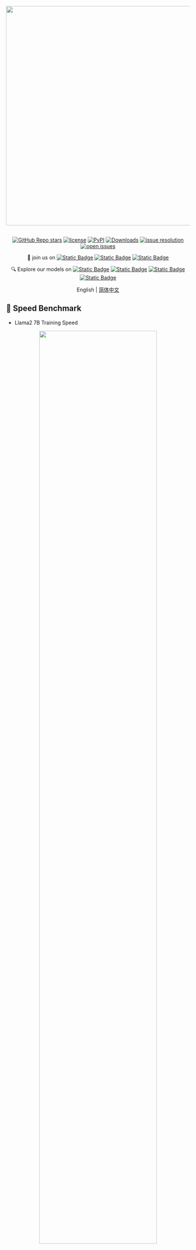 <div align="center">
  <img src="https://github.com/InternLM/lmdeploy/assets/36994684/0cf8d00f-e86b-40ba-9b54-dc8f1bc6c8d8" width="600"/>
  <br /><br />

[![GitHub Repo stars](https://img.shields.io/github/stars/InternLM/xtuner?style=social)](https://github.com/InternLM/xtuner/stargazers)
[![license](https://img.shields.io/github/license/InternLM/xtuner.svg)](https://github.com/InternLM/xtuner/blob/main/LICENSE)
[![PyPI](https://img.shields.io/pypi/v/xtuner)](https://pypi.org/project/xtuner/)
[![Downloads](https://static.pepy.tech/badge/xtuner)](https://pypi.org/project/xtuner/)
[![issue resolution](https://img.shields.io/github/issues-closed-raw/InternLM/xtuner)](https://github.com/InternLM/xtuner/issues)
[![open issues](https://img.shields.io/github/issues-raw/InternLM/xtuner)](https://github.com/InternLM/xtuner/issues)

👋 join us on [![Static Badge](https://img.shields.io/badge/-grey?style=social&logo=wechat&label=WeChat)](https://cdn.vansin.top/internlm/xtuner.jpg)
[![Static Badge](https://img.shields.io/badge/-grey?style=social&logo=twitter&label=Twitter)](https://twitter.com/intern_lm)
[![Static Badge](https://img.shields.io/badge/-grey?style=social&logo=discord&label=Discord)](https://discord.gg/xa29JuW87d)

🔍 Explore our models on
[![Static Badge](https://img.shields.io/badge/-gery?style=social&label=🤗%20Huggingface)](https://huggingface.co/xtuner)
[![Static Badge](https://img.shields.io/badge/-gery?style=social&label=🤖%20ModelScope)](https://www.modelscope.cn/organization/xtuner)
[![Static Badge](https://img.shields.io/badge/-gery?style=social&label=🧰%20OpenXLab)](https://openxlab.org.cn/usercenter/xtuner)
[![Static Badge](https://img.shields.io/badge/-gery?style=social&label=🧠%20WiseModel)](https://www.wisemodel.cn/organization/xtuner)

English | [简体中文](README_zh-CN.md)

</div>

## 🚀 Speed Benchmark

- Llama2 7B Training Speed

<div align=center>
  <img src="https://github.com/InternLM/xtuner/assets/41630003/19b68a5d-3cda-417c-9c1e-2710c9a81fa4" style="width:80%">
</div>

- Llama2 70B Training Speed

<div align=center>
  <img src="https://github.com/InternLM/xtuner/assets/41630003/c626f366-808e-4c7f-b66a-1aece7d79253" style="width:80%">
</div>

## 🎉 News

- **\[2024/04\]** [LLaVA-Phi-3-mini](https://huggingface.co/xtuner/llava-phi-3-mini-hf) is released! Click [here](xtuner/configs/llava/phi3_mini_4k_instruct_clip_vit_large_p14_336) for details!
- **\[2024/04\]** [LLaVA-Llama-3-8B](https://huggingface.co/xtuner/llava-llama-3-8b) and [LLaVA-Llama-3-8B-v1.1](https://huggingface.co/xtuner/llava-llama-3-8b-v1_1) are released! Click [here](xtuner/configs/llava/llama3_8b_instruct_clip_vit_large_p14_336) for details!
- **\[2024/04\]** Support [Llama 3](xtuner/configs/llama) models!
- **\[2024/04\]** Support Sequence Parallel for enabling highly efficient and scalable LLM training with extremely long sequence lengths! \[[Usage](https://github.com/InternLM/xtuner/blob/docs/docs/zh_cn/acceleration/train_extreme_long_sequence.rst)\] \[[Speed Benchmark](https://github.com/InternLM/xtuner/blob/docs/docs/zh_cn/acceleration/benchmark.rst)\]
- **\[2024/02\]** Support [Gemma](xtuner/configs/gemma) models!
- **\[2024/02\]** Support [Qwen1.5](xtuner/configs/qwen/qwen1_5) models!
- **\[2024/01\]** Support [InternLM2](xtuner/configs/internlm) models! The latest VLM [LLaVA-Internlm2-7B](https://huggingface.co/xtuner/llava-internlm2-7b) / [20B](https://huggingface.co/xtuner/llava-internlm2-20b) models are released, with impressive performance!
- **\[2024/01\]** Support [DeepSeek-MoE](https://huggingface.co/deepseek-ai/deepseek-moe-16b-chat) models! 20GB GPU memory is enough for QLoRA fine-tuning, and 4x80GB for full-parameter fine-tuning. Click [here](xtuner/configs/deepseek/) for details!
- **\[2023/12\]** 🔥 Support multi-modal VLM pretraining and fine-tuning with [LLaVA-v1.5](https://github.com/haotian-liu/LLaVA) architecture! Click [here](xtuner/configs/llava/README.md) for details!
- **\[2023/12\]** 🔥 Support [Mixtral 8x7B](https://huggingface.co/mistralai/Mixtral-8x7B-Instruct-v0.1) models! Click [here](xtuner/configs/mixtral/README.md) for details!
- **\[2023/11\]** Support [ChatGLM3-6B](xtuner/configs/chatglm) model!
- **\[2023/10\]** Support [MSAgent-Bench](https://modelscope.cn/datasets/damo/MSAgent-Bench) dataset, and the fine-tuned LLMs can be applied by [Lagent](https://github.com/InternLM/lagent)!
- **\[2023/10\]** Optimize the data processing to accommodate `system` context. More information can be found on [Docs](docs/en/user_guides/dataset_format.md)!
- **\[2023/09\]** Support [InternLM-20B](xtuner/configs/internlm) models!
- **\[2023/09\]** Support [Baichuan2](xtuner/configs/baichuan) models!
- **\[2023/08\]** XTuner is released, with multiple fine-tuned adapters on [Hugging Face](https://huggingface.co/xtuner).

## 📖 Introduction

XTuner is an efficient, flexible and full-featured toolkit for fine-tuning large models.

**Efficient**

- Support LLM, VLM pre-training / fine-tuning on almost all GPUs. XTuner is capable of fine-tuning 7B LLM on a single 8GB GPU, as well as multi-node fine-tuning of models exceeding 70B.
- Automatically dispatch high-performance operators such as FlashAttention and Triton kernels to increase training throughput.
- Compatible with [DeepSpeed](https://github.com/microsoft/DeepSpeed) 🚀, easily utilizing a variety of ZeRO optimization techniques.

**Flexible**

- Support various LLMs ([InternLM](https://huggingface.co/internlm), [Mixtral-8x7B](https://huggingface.co/mistralai), [Llama 2](https://huggingface.co/meta-llama), [ChatGLM](https://huggingface.co/THUDM), [Qwen](https://huggingface.co/Qwen), [Baichuan](https://huggingface.co/baichuan-inc), ...).
- Support VLM ([LLaVA](https://github.com/haotian-liu/LLaVA)). The performance of [LLaVA-InternLM2-20B](https://huggingface.co/xtuner/llava-internlm2-20b) is outstanding.
- Well-designed data pipeline, accommodating datasets in any format, including but not limited to open-source and custom formats.
- Support various training algorithms ([QLoRA](http://arxiv.org/abs/2305.14314), [LoRA](http://arxiv.org/abs/2106.09685), full-parameter fune-tune), allowing users to choose the most suitable solution for their requirements.

**Full-featured**

- Support continuous pre-training, instruction fine-tuning, and agent fine-tuning.
- Support chatting with large models with pre-defined templates.
- The output models can seamlessly integrate with deployment and server toolkit ([LMDeploy](https://github.com/InternLM/lmdeploy)), and large-scale evaluation toolkit ([OpenCompass](https://github.com/open-compass/opencompass), [VLMEvalKit](https://github.com/open-compass/VLMEvalKit)).

## 🔥 Supports

<table>
<tbody>
<tr align="center" valign="middle">
<td>
  <b>Models</b>
</td>
<td>
  <b>SFT Datasets</b>
</td>
<td>
  <b>Data Pipelines</b>
</td>
 <td>
  <b>Algorithms</b>
</td>
</tr>
<tr valign="top">
<td align="left" valign="top">
<ul>
  <li><a href="https://huggingface.co/internlm">InternLM2</a></li>
  <li><a href="https://huggingface.co/meta-llama">Llama 3</a></li>
  <li><a href="https://huggingface.co/meta-llama">Llama 2</a></li>
  <li><a href="https://huggingface.co/collections/microsoft/phi-3-6626e15e9585a200d2d761e3">Phi-3</a></li>
  <li><a href="https://huggingface.co/THUDM/chatglm2-6b">ChatGLM2</a></li>
  <li><a href="https://huggingface.co/THUDM/chatglm3-6b">ChatGLM3</a></li>
  <li><a href="https://huggingface.co/Qwen/Qwen-7B">Qwen</a></li>
  <li><a href="https://huggingface.co/baichuan-inc/Baichuan2-7B-Base">Baichuan2</a></li>
  <li><a href="https://huggingface.co/mistralai/Mixtral-8x7B-Instruct-v0.1">Mixtral 8x7B</a></li>
  <li><a href="https://huggingface.co/deepseek-ai/deepseek-moe-16b-chat">DeepSeek MoE</a></li>
  <li><a href="https://huggingface.co/google">Gemma</a></li>
  <li>...</li>
</ul>
</td>
<td>
<ul>
  <li><a href="https://modelscope.cn/datasets/damo/MSAgent-Bench">MSAgent-Bench</a></li>
  <li><a href="https://huggingface.co/datasets/fnlp/moss-003-sft-data">MOSS-003-SFT</a> 🔧</li>
  <li><a href="https://huggingface.co/datasets/tatsu-lab/alpaca">Alpaca en</a> / <a href="https://huggingface.co/datasets/silk-road/alpaca-data-gpt4-chinese">zh</a></li>
  <li><a href="https://huggingface.co/datasets/WizardLM/WizardLM_evol_instruct_V2_196k">WizardLM</a></li>
  <li><a href="https://huggingface.co/datasets/timdettmers/openassistant-guanaco">oasst1</a></li>
  <li><a href="https://huggingface.co/datasets/garage-bAInd/Open-Platypus">Open-Platypus</a></li>
  <li><a href="https://huggingface.co/datasets/HuggingFaceH4/CodeAlpaca_20K">Code Alpaca</a></li>
  <li><a href="https://huggingface.co/datasets/burkelibbey/colors">Colorist</a> 🎨</li>
  <li><a href="https://github.com/WangRongsheng/ChatGenTitle">Arxiv GenTitle</a></li>
  <li><a href="https://github.com/LiuHC0428/LAW-GPT">Chinese Law</a></li>
  <li><a href="https://huggingface.co/datasets/Open-Orca/OpenOrca">OpenOrca</a></li>
  <li><a href="https://huggingface.co/datasets/shibing624/medical">Medical Dialogue</a></li>
  <li>...</li>
</ul>
</td>
<td>
<ul>
  <li><a href="docs/zh_cn/user_guides/incremental_pretraining.md">Incremental Pre-training</a> </li>
  <li><a href="docs/zh_cn/user_guides/single_turn_conversation.md">Single-turn Conversation SFT</a> </li>
  <li><a href="docs/zh_cn/user_guides/multi_turn_conversation.md">Multi-turn Conversation SFT</a> </li>
</ul>
</td>
<td>
<ul>
  <li><a href="http://arxiv.org/abs/2305.14314">QLoRA</a></li>
  <li><a href="http://arxiv.org/abs/2106.09685">LoRA</a></li>
  <li>Full parameter fine-tune</li>
</ul>
</td>
</tr>
</tbody>
</table>

## 🛠️ Quick Start

### Installation

- It is recommended to build a Python-3.10 virtual environment using conda

  ```bash
  conda create --name xtuner-env python=3.10 -y
  conda activate xtuner-env
  ```

- Install XTuner via pip

  ```shell
  pip install -U xtuner
  ```

  or with DeepSpeed integration

  ```shell
  pip install -U 'xtuner[deepspeed]'
  ```

- Install XTuner from source

  ```shell
  git clone https://github.com/InternLM/xtuner.git
  cd xtuner
  pip install -e '.[all]'
  ```

### Fine-tune

XTuner supports the efficient fine-tune (*e.g.*, QLoRA) for LLMs. Dataset prepare guides can be found on [dataset_prepare.md](./docs/en/user_guides/dataset_prepare.md).

- **Step 0**, prepare the config. XTuner provides many ready-to-use configs and we can view all configs by

  ```shell
  xtuner list-cfg
  ```

  Or, if the provided configs cannot meet the requirements, please copy the provided config to the specified directory and make specific modifications by

  ```shell
  xtuner copy-cfg ${CONFIG_NAME} ${SAVE_PATH}
  vi ${SAVE_PATH}/${CONFIG_NAME}_copy.py
  ```

- **Step 1**, start fine-tuning.

  ```shell
  xtuner train ${CONFIG_NAME_OR_PATH}
  ```

  For example, we can start the QLoRA fine-tuning of InternLM2-Chat-7B with oasst1 dataset by

  ```shell
  # On a single GPU
  xtuner train internlm2_chat_7b_qlora_oasst1_e3 --deepspeed deepspeed_zero2
  # On multiple GPUs
  (DIST) NPROC_PER_NODE=${GPU_NUM} xtuner train internlm2_chat_7b_qlora_oasst1_e3 --deepspeed deepspeed_zero2
  (SLURM) srun ${SRUN_ARGS} xtuner train internlm2_chat_7b_qlora_oasst1_e3 --launcher slurm --deepspeed deepspeed_zero2
  ```

  - `--deepspeed` means using [DeepSpeed](https://github.com/microsoft/DeepSpeed) 🚀 to optimize the training. XTuner comes with several integrated strategies including ZeRO-1, ZeRO-2, and ZeRO-3. If you wish to disable this feature, simply remove this argument.

  - For more examples, please see [finetune.md](./docs/en/user_guides/finetune.md).

- **Step 2**, convert the saved PTH model (if using DeepSpeed, it will be a directory) to Hugging Face model, by

  ```shell
  xtuner convert pth_to_hf ${CONFIG_NAME_OR_PATH} ${PTH} ${SAVE_PATH}
  ```

### Chat

XTuner provides tools to chat with pretrained / fine-tuned LLMs.

```shell
xtuner chat ${NAME_OR_PATH_TO_LLM} --adapter {NAME_OR_PATH_TO_ADAPTER} [optional arguments]
```

For example, we can start the chat with

InternLM2-Chat-7B with adapter trained from oasst1 dataset:

```shell
xtuner chat internlm/internlm2-chat-7b --adapter xtuner/internlm2-chat-7b-qlora-oasst1 --prompt-template internlm2_chat
```

LLaVA-InternLM2-7B:

```shell
xtuner chat internlm/internlm2-chat-7b --visual-encoder openai/clip-vit-large-patch14-336 --llava xtuner/llava-internlm2-7b --prompt-template internlm2_chat --image $IMAGE_PATH
```

For more examples, please see [chat.md](./docs/en/user_guides/chat.md).

### Deployment

- **Step 0**, merge the Hugging Face adapter to pretrained LLM, by

  ```shell
  xtuner convert merge \
      ${NAME_OR_PATH_TO_LLM} \
      ${NAME_OR_PATH_TO_ADAPTER} \
      ${SAVE_PATH} \
      --max-shard-size 2GB
  ```

- **Step 1**, deploy fine-tuned LLM with any other framework, such as [LMDeploy](https://github.com/InternLM/lmdeploy) 🚀.

  ```shell
  pip install lmdeploy
  python -m lmdeploy.pytorch.chat ${NAME_OR_PATH_TO_LLM} \
      --max_new_tokens 256 \
      --temperture 0.8 \
      --top_p 0.95 \
      --seed 0
  ```

  🔥 Seeking efficient inference with less GPU memory? Try 4-bit quantization from [LMDeploy](https://github.com/InternLM/lmdeploy)! For more details, see [here](https://github.com/InternLM/lmdeploy/tree/main#quantization).

### Evaluation

- We recommend using [OpenCompass](https://github.com/InternLM/opencompass), a comprehensive and systematic LLM evaluation library, which currently supports 50+ datasets with about 300,000 questions.

## 🤝 Contributing

We appreciate all contributions to XTuner. Please refer to [CONTRIBUTING.md](.github/CONTRIBUTING.md) for the contributing guideline.

## 🎖️ Acknowledgement

- [Llama 2](https://github.com/facebookresearch/llama)
- [DeepSpeed](https://github.com/microsoft/DeepSpeed)
- [QLoRA](https://github.com/artidoro/qlora)
- [LMDeploy](https://github.com/InternLM/lmdeploy)
- [LLaVA](https://github.com/haotian-liu/LLaVA)

## 🖊️ Citation

```bibtex
@misc{2023xtuner,
    title={XTuner: A Toolkit for Efficiently Fine-tuning LLM},
    author={XTuner Contributors},
    howpublished = {\url{https://github.com/InternLM/xtuner}},
    year={2023}
}
```

## License

This project is released under the [Apache License 2.0](LICENSE). Please also adhere to the Licenses of models and datasets being used.
